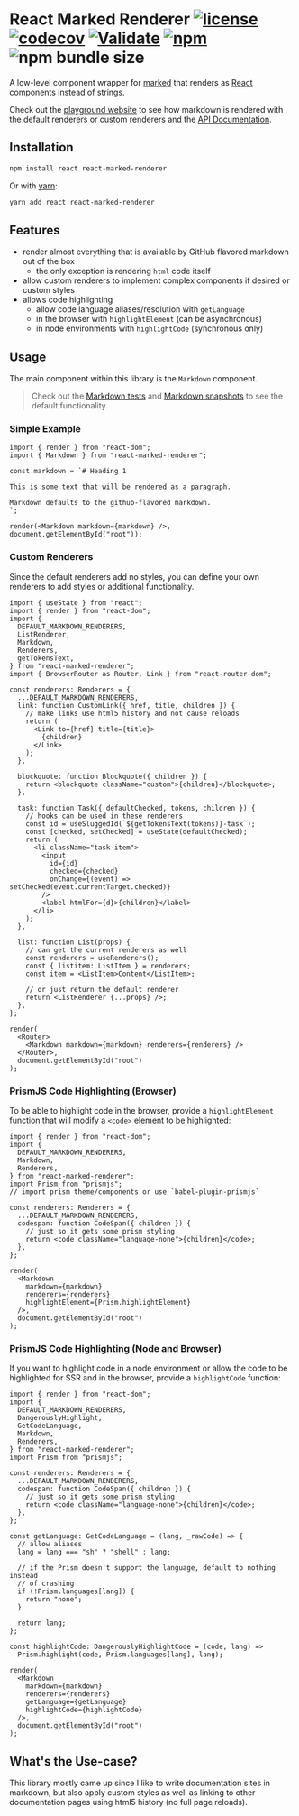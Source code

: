 # React Marked Renderer [![license](https://img.shields.io/npm/l/react-md)](https://github.com/mlaursen/react-marked-renderer/blob/main/LICENSE) [![codecov](https://codecov.io/gh/mlaursen/react-marked-renderer/branch/main/graph/badge.svg?token=R4XGTOIVU0)](https://codecov.io/gh/mlaursen/react-marked-renderer) [![Validate](https://github.com/mlaursen/react-marked-renderer/actions/workflows/validate.yml/badge.svg)](https://github.com/mlaursen/react-marked-renderer/actions/workflows/validate.yml) [![npm](https://img.shields.io/npm/v/react-md)](https://www.npmjs.com/package/react-marked-renderer) ![npm bundle size](https://img.shields.io/bundlephobia/minzip/react-marked-renderer)

A low-level component wrapper for [marked](https://github.com/markedjs/marked)
that renders as [React](https://reactjs.org) components instead of strings.

Check out the [playground website](https://react-marked-renderer.vercel.app/) to
see how markdown is rendered with the default renderers or custom renderers and
the
[API Documentation](https://react-marked-renderer.vercel.app/tsdocs/index.html).

## Installation

```sh
npm install react react-marked-renderer
```

Or with [yarn](https://yarnpkg.com):

```sh
yarn add react react-marked-renderer
```

## Features

- render almost everything that is available by GitHub flavored markdown out of
  the box
  - the only exception is rendering `html` code itself
- allow custom renderers to implement complex components if desired or custom
  styles
- allows code highlighting
  - allow code language aliases/resolution with `getLanguage`
  - in the browser with `highlightElement` (can be asynchronous)
  - in node environments with `highlightCode` (synchronous only)

## Usage

The main component within this library is the `Markdown` component.

> Check out the [Markdown tests](./src/__tests__/Markdown.tsx) and
> [Markdown snapshots](./src/__tests__/__snapshots__/Markdown.tsx.snap) to see
> the default functionality.

### Simple Example

```tsx
import { render } from "react-dom";
import { Markdown } from "react-marked-renderer";

const markdown = `# Heading 1

This is some text that will be rendered as a paragraph.

Markdown defaults to the github-flavored markdown.
`;

render(<Markdown markdown={markdown} />, document.getElementById("root"));
```

### Custom Renderers

Since the default renderers add no styles, you can define your own renderers to
add styles or additional functionality.

```tsx
import { useState } from "react";
import { render } from "react-dom";
import {
  DEFAULT_MARKDOWN_RENDERERS,
  ListRenderer,
  Markdown,
  Renderers,
  getTokensText,
} from "react-marked-renderer";
import { BrowserRouter as Router, Link } from "react-router-dom";

const renderers: Renderers = {
  ...DEFAULT_MARKDOWN_RENDERERS,
  link: function CustomLink({ href, title, children }) {
    // make links use html5 history and not cause reloads
    return (
      <Link to={href} title={title}>
        {children}
      </Link>
    );
  },

  blockquote: function Blockquote({ children }) {
    return <blockquote className="custom">{children}</blockquote>;
  },

  task: function Task({ defaultChecked, tokens, children }) {
    // hooks can be used in these renderers
    const id = useSluggedId(`${getTokensText(tokens)}-task`);
    const [checked, setChecked] = useState(defaultChecked);
    return (
      <li className="task-item">
        <input
          id={id}
          checked={checked}
          onChange={(event) => setChecked(event.currentTarget.checked)}
        />
        <label htmlFor={d}>{children}</label>
      </li>
    );
  },

  list: function List(props) {
    // can get the current renderers as well
    const renderers = useRenderers();
    const { listitem: ListItem } = renderers;
    const item = <ListItem>Content</ListItem>;

    // or just return the default renderer
    return <ListRenderer {...props} />;
  },
};

render(
  <Router>
    <Markdown markdown={markdown} renderers={renderers} />
  </Router>,
  document.getElementById("root")
);
```

### PrismJS Code Highlighting (Browser)

To be able to highlight code in the browser, provide a `highlightElement`
function that will modify a `<code>` element to be highlighted:

```tsx
import { render } from "react-dom";
import {
  DEFAULT_MARKDOWN_RENDERERS,
  Markdown,
  Renderers,
} from "react-marked-renderer";
import Prism from "prismjs";
// import prism theme/components or use `babel-plugin-prismjs`

const renderers: Renderers = {
  ...DEFAULT_MARKDOWN_RENDERERS,
  codespan: function CodeSpan({ children }) {
    // just so it gets some prism styling
    return <code className="language-none">{children}</code>;
  },
};

render(
  <Markdown
    markdown={markdown}
    renderers={renderers}
    highlightElement={Prism.highlightElement}
  />,
  document.getElementById("root")
);
```

### PrismJS Code Highlighting (Node and Browser)

If you want to highlight code in a node environment or allow the code to be
highlighted for SSR and in the browser, provide a `highlightCode` function:

```tsx
import { render } from "react-dom";
import {
  DEFAULT_MARKDOWN_RENDERERS,
  DangerouslyHighlight,
  GetCodeLanguage,
  Markdown,
  Renderers,
} from "react-marked-renderer";
import Prism from "prismjs";

const renderers: Renderers = {
  ...DEFAULT_MARKDOWN_RENDERERS,
  codespan: function CodeSpan({ children }) {
    // just so it gets some prism styling
    return <code className="language-none">{children}</code>;
  },
};

const getLanguage: GetCodeLanguage = (lang, _rawCode) => {
  // allow aliases
  lang = lang === "sh" ? "shell" : lang;

  // if the Prism doesn't support the language, default to nothing instead
  // of crashing
  if (!Prism.languages[lang]) {
    return "none";
  }

  return lang;
};

const highlightCode: DangerouslyHighlightCode = (code, lang) =>
  Prism.highlight(code, Prism.languages[lang], lang);

render(
  <Markdown
    markdown={markdown}
    renderers={renderers}
    getLanguage={getLanguage}
    highlightCode={highlightCode}
  />,
  document.getElementById("root")
);
```

## What's the Use-case?

This library mostly came up since I like to write documentation sites in
markdown, but also apply custom styles as well as linking to other documentation
pages using html5 history (no full page reloads).
